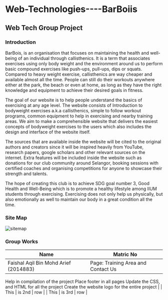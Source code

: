 # Web-Technologies----BarBoiis
## Web Tech Group Project 

### Introduction

BarBois, is an organisation that focuses on maintaining the health and well-being of an individual through callisthenics. It is a term that associates exercises using only body weight and the environment around us to perform basic compound exercises like push-ups, pull-ups, dips or squats. Compared to heavy weight exercise, callisthenics are way cheaper and available almost all the time. People can still do their workouts anywhere either at the park, the beach or even at home, as long as they have the right knowledge and equipment to achieve their desired goals in fitness.

The goal of our website is to help people understand the basics of exercising at any age level. The website consists of Introduction to bodyweight exercises a.k.a callisthenics, simple to follow workout programs, common equipment to help in exercising and nearby training areas. We aim to make a comprehensible website that delivers the easiest concepts of bodyweight exercises to the users which also includes the design and interface of the website itself. 

The sources that are available inside the website will be cited to the original authors and creators since it will be inspired heavily from YouTube, research papers, google scholars and other relevant sources on the internet. Extra features will be included inside the website such as donations for our club community around Selangor, booking sessions with certified coaches and organising competitions for anyone to showcase their strength and talents.

The hope of creating this club is to achieve SDG goal number 3, Good Health and Well-Being which is to promote a healthy lifestyle among IIUM students through exercising. Exercising does not only help us physically, but also emotionally as well to maintain our body in a great condition all the time.

### Site Map

![sitemap](https://user-images.githubusercontent.com/101052053/177045310-65a1f81b-9f4b-4165-b98b-22b8a9540de9.png)

### Group Works 

|Name |Matric No |
| --- | --- |
| Faishal Aqil Bin Mohd Arief (2014883) | Page: Training Area and Contact Us 
Help in compilation of the project
Place footer in all pages 
Update the CSS, and HTML for all the project
Create the website logo for the entire project
 |
| This | is 2nd | row |
| This | is 3rd | row |


